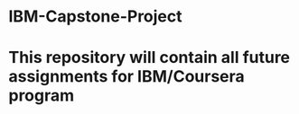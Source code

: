 # IBM-Capstone-Project
# This repository will contain all future assignments for IBM/Coursera program
